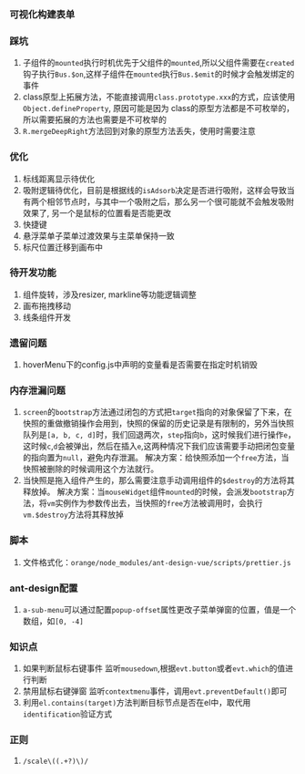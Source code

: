 ### 可视化构建表单


### 踩坑
1. 子组件的`mounted`执行时机优先于父组件的`mounted`,所以父组件需要在`created`钩子执行`Bus.$on`,这样子组件在`mounted`执行`Bus.$emit`的时候才会触发绑定的事件
2. class原型上拓展方法，不能直接调用`class.prototype.xxx`的方式，应该使用`Object.defineProperty`, 原因可能是因为
class的原型方法都是不可枚举的，所以需要拓展的方法也需要是不可枚举的
3. `R.mergeDeepRight`方法回到对象的原型方法丢失，使用时需要注意

### 优化
1. 标线距离显示待优化
2. 吸附逻辑待优化，目前是根据线的`isAdsorb`决定是否进行吸附，这样会导致当有两个相邻节点时，与其中一个吸附之后，那么另一个很可能就不会触发吸附效果了, 另一个是鼠标的位置看是否能更改
3. 快捷键
4. 悬浮菜单子菜单过渡效果与主菜单保持一致
5. 标尺位置迁移到画布中

### 待开发功能
1. 组件旋转，涉及resizer, markline等功能逻辑调整
2. 画布拖拽移动
3. 线条组件开发

### 遗留问题
1. hoverMenu下的config.js中声明的变量看是否需要在指定时机销毁

### 内存泄漏问题
1. `screen`的`bootstrap`方法通过闭包的方式把`target`指向的对象保留了下来，在快照的重做撤销操作会用到，快照的保留的历史记录是有限制的，另外当快照队列是`[a, b, c, d]`时，我们回退两次，`step`指向`b`，这时候我们进行操作`e`，这时候`c`,`d`会被弹出，然后在插入`e`,这两种情况下我们应该需要手动把闭包变量的指向置为`null`，避免内存泄漏。
解决方案：给快照添加一个`free`方法，当快照被删除的时候调用这个方法就行。
2. 当快照是拖入组件产生的，那么需要注意手动调用组件的`$destroy`的方法将其释放掉。
解决方案：当`mouseWidget`组件`mounted`的时候，会派发`bootstrap`方法，将`vm`实例作为参数传出去，当快照的`free`方法被调用时，会执行`vm.$destroy`方法将其释放掉

### 脚本
1. 文件格式化：`orange/node_modules/ant-design-vue/scripts/prettier.js`

### ant-design配置
1. `a-sub-menu`可以通过配置`popup-offset`属性更改子菜单弹窗的位置，值是一个数组，如`[0, -4]`

### 知识点
1. 如果判断鼠标右键事件
  监听`mousedown`,根据`evt.button`或者`evt.which`的值进行判断
2. 禁用鼠标右键弹窗
  监听`contextmenu`事件，调用`evt.preventDefault()`即可
3. 利用`el.contains(target)`方法判断目标节点是否在el中，取代用`identification`验证方式

### 正则
1. `/scale\((.+?)\)/`
